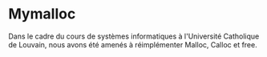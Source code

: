 # Mymalloc
Dans le cadre du cours de systèmes informatiques à l'Université Catholique de Louvain, nous avons été amenés à réimplémenter Malloc, Calloc et free.
